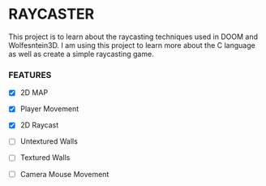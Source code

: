 # RAYCASTER
This project is to learn about the raycasting techniques used in DOOM and Wolfesntein3D.
I am using this project to learn more about the C language as well as create a simple 
raycasting game.

### FEATURES
- [x] 2D MAP
- [x] Player Movement
- [x] 2D Raycast
- [ ] Untextured Walls
- [ ] Textured Walls
- [ ] Camera Mouse Movement


